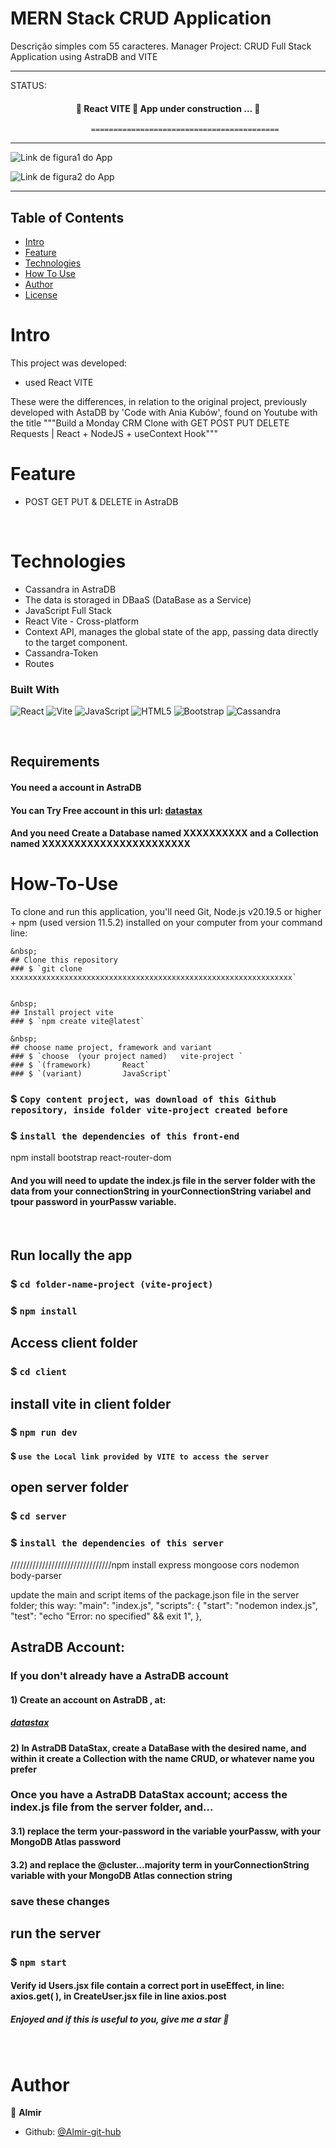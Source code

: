 <h1>MERN Stack CRUD Application</h1>


Descrição simples com 55 caracteres.
Manager Project: CRUD Full Stack Application using AstraDB and VITE

---------------------------------------------------------------------------------------------------------


STATUS: 
<h4 align="center"> 
	🚧  React VITE 🚀 App under construction ...  🚧
</h4>

                      ==========================================
                      

--------------------------------------------------------------------------------------


![Link de figura1 do App](https://github.com/Almir-git-unifc/xxx1.png)

![Link de figura2 do App](https://github.com/Almir-git-unifc/xxx2.png)






--------------------------------------------------------------------------------------

<!-- START doctoc generated TOC please keep comment here to allow auto update -->
<!-- DON'T EDIT THIS SECTION, INSTEAD RE-RUN doctoc TO UPDATE -->
## Table of Contents
- [Intro](#Intro)
- [Feature](#Feature)
- [Technologies](#Technologies)
- [How To Use](#How-To-Use)
- [Author](#Author)
- [License](#License)

<!-- END doctoc generated TOC please keep comment here to allow auto update -->


# Intro <a name = "Intro"></a>


This project was developed:
- used React VITE 


These were the differences, in relation to the original project, previously developed with AstaDB by 'Code with Ania Kubów', found on Youtube with the title """Build a Monday CRM Clone with GET POST PUT DELETE Requests | React + NodeJS + useContext Hook"""



# Feature <a name = "Feature"></a>
- POST GET PUT & DELETE in AstraDB



&nbsp;
# Technologies <a name = "Technologies"></a>
- Cassandra in AstraDB
- The data is storaged in DBaaS (DataBase as a Service)
- JavaScript Full Stack
- React Vite - Cross-platform
- Context API, manages the global state of the app, passing data directly to the target component.
- Cassandra-Token
- Routes


### Built With 

![React](https://img.shields.io/badge/react-%2320232a.svg?style=for-the-badge&logo=react&logoColor=%2361DAFB)
![Vite](https://img.shields.io/badge/vite-%23646CFF.svg?style=for-the-badge&logo=vite&logoColor=white)
![JavaScript](https://img.shields.io/badge/javascript-%23323330.svg?style=for-the-badge&logo=javascript&logoColor=%23F7DF1E)
![HTML5](https://img.shields.io/badge/html5-%23E34F26.svg?style=for-the-badge&logo=html5&logoColor=white)
![Bootstrap](https://img.shields.io/badge/bootstrap-%238511FA.svg?style=for-the-badge&logo=bootstrap&logoColor=white)
![Cassandra](https://img.shields.io/badge/cassandra-%231287B1.svg?style=for-the-badge&logo=apache-cassandra&logoColor=white)


 
&nbsp;

## Requirements
#### You need a account in AstraDB 
#### You can Try Free account in this url: [datastax](https://astra.datastax.com/signu)
#### And you need Create a Database named XXXXXXXXXX and a Collection named XXXXXXXXXXXXXXXXXXXXXXX


# How-To-Use <a name = "How-To-Use"></a>

To clone and run this application, you'll need Git, Node.js v20.19.5 or higher + npm (used version 11.5.2) installed on your computer from your command line:

```
&nbsp;
## Clone this repository
### $ `git clone xxxxxxxxxxxxxxxxxxxxxxxxxxxxxxxxxxxxxxxxxxxxxxxxxxxxxxxxxxxxxxx`


&nbsp;
## Install project vite
### $ `npm create vite@latest`

&nbsp;
## choose name project, framework and variant
### $ `choose  (your project named)   vite-project `
### $ `(framework)       React`
### $ `(variant)         JavaScript`
```

### $ `Copy content project, was download of this Github repository, inside folder vite-project created before`

### $ `install the dependencies of this front-end`
npm install bootstrap react-router-dom

#### And you will need to update the index.js file in the server folder with the data from your connectionString in yourConnectionString variabel and tpour password in yourPassw variable.

&nbsp;
## Run locally the app
### $ `cd folder-name-project (vite-project)`
### $ `npm install`

## Access client folder 
### $ `cd client`

## install vite in client folder
### $ `npm run dev`
#### $ `use the Local link provided by VITE to access the server`

## open server folder
### $ `cd server`

### $ `install the dependencies of this server`
////////////////////////////////npm install express   mongoose    cors    nodemon body-parser


update the main and script items of the package.json file in the server folder; this way:
  "main": "index.js",
  "scripts": {
	"start": "nodemon index.js",
	"test": "echo \"Error: no specified\" && exit 1",
  },




## AstraDB Account: 
### If you don't already have a AstraDB  account
 #### 1) Create an account on AstraDB , at:
 ##### [datastax](https://astra.datastax.com/signu)



 #### 2) In AstraDB DataStax, create a DataBase with the desired name, and within it create a Collection with the name CRUD, or whatever name you prefer



### Once you have a AstraDB DataStax account; access the index.js file from the server folder, and...
 #### 3.1) replace the term your-password in the variable yourPassw, with your MongoDB Atlas password
 #### 3.2) and replace the @cluster...majority term in yourConnectionString variable with your MongoDB Atlas connection string

### save these changes



## run the server
### $ `npm start`


#### Verify id Users.jsx file contain a correct port in useEffect, in line: axios.get( ), in CreateUser.jsx file in line axios.post


<h5>
 Enjoyed and if this is useful to you, give me a star 🌟
</h5>



&nbsp;
# Author <a name = "Author"></a>

👤 **Almir**

- Github: [@Almir-git-hub](https://github.com/Almir-git-unifc)


